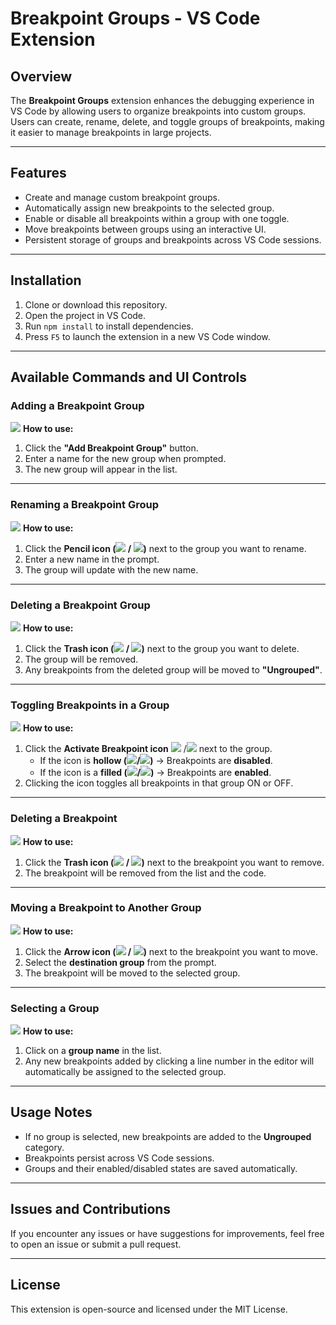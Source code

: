 # Breakpoint Groups - VS Code Extension

## Overview
The **Breakpoint Groups** extension enhances the debugging experience in VS Code by allowing users to organize breakpoints into custom groups. Users can create, rename, delete, and toggle groups of breakpoints, making it easier to manage breakpoints in large projects.

---

## Features
- Create and manage custom breakpoint groups.
- Automatically assign new breakpoints to the selected group.
- Enable or disable all breakpoints within a group with one toggle.
- Move breakpoints between groups using an interactive UI.
- Persistent storage of groups and breakpoints across VS Code sessions.

---

## Installation
1. Clone or download this repository.
2. Open the project in VS Code.
3. Run `npm install` to install dependencies.
4. Press `F5` to launch the extension in a new VS Code window.

---

## Available Commands and UI Controls

### **Adding a Breakpoint Group**
![](resources\create_group.gif)
**How to use:**  
1. Click the **"Add Breakpoint Group"** button.
2. Enter a name for the new group when prompted.
3. The new group will appear in the list.

---

### **Renaming a Breakpoint Group**
![](resources\rename_group.gif)
**How to use:**  
1. Click the **Pencil icon (![](resources\Light\edit.png) / ![](resources\Dark\edit.png))** next to the group you want to rename.
2. Enter a new name in the prompt.
3. The group will update with the new name.

---

### **Deleting a Breakpoint Group**
![](resources\delete_group.gif)
**How to use:**  
1. Click the **Trash icon (![](resources\Light\trash.png) / ![](resources\Dark\trash.png))** next to the group you want to delete.
2. The group will be removed.
3. Any breakpoints from the deleted group will be moved to **"Ungrouped"**.

---

### **Toggling Breakpoints in a Group**
![](resources\toggle_breakpoint.gif)
**How to use:**  
1. Click the **Activate Breakpoint icon** ![](resources\Dark\activate-breakpoints.png) /![](resources\Light\activate-breakpoints.png) next to the group.
   - If the icon is **hollow (![](resources\Light\circle-outline.png)/![](resources\Dark\circle-outline.png))** → Breakpoints are **disabled**.
   - If the icon is a **filled (![](resources\Light\circle-filled.png)/![](resources\Dark\circle-filled.png))** → Breakpoints are **enabled**.
2. Clicking the icon toggles all breakpoints in that group ON or OFF.

---

### **Deleting a Breakpoint**
![](resources\remove_breakpoint.gif)
**How to use:**  
1. Click the **Trash icon (![](resources\Light\trash.png) / ![](resources\Dark\trash.png))** next to the breakpoint you want to remove.
2. The breakpoint will be removed from the list and the code.

---

### **Moving a Breakpoint to Another Group**
![](resources\rename_group.gif)
**How to use:**  
1. Click the **Arrow icon (![](resources\Light\arrow-right.png) / ![](resources\Dark\arrow-right.png))** next to the breakpoint you want to move.
2. Select the **destination group** from the prompt.
3. The breakpoint will be moved to the selected group.

---

### **Selecting a Group**
![](resources\add_breakpoint.gif)
**How to use:**  
1. Click on a **group name** in the list.
2. Any new breakpoints added by clicking a line number in the editor will automatically be assigned to the selected group.

---

## **Usage Notes**
- If no group is selected, new breakpoints are added to the **Ungrouped** category.
- Breakpoints persist across VS Code sessions.
- Groups and their enabled/disabled states are saved automatically.

---

## Issues and Contributions
If you encounter any issues or have suggestions for improvements, feel free to open an issue or submit a pull request.

---

## License
This extension is open-source and licensed under the MIT License.
